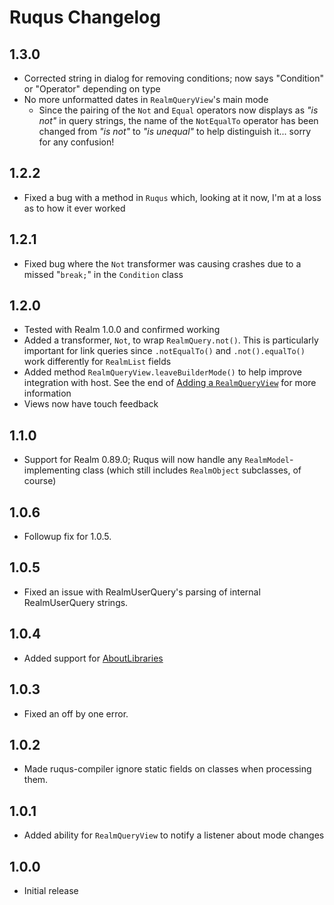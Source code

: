 # Ruqus Changelog

## 1.3.0
* Corrected string in dialog for removing conditions; now says "Condition" or "Operator" depending on type
* No more unformatted dates in `RealmQueryView`'s main mode
    * Since the pairing of the `Not` and `Equal` operators now displays as *"is not"* in query strings, the name of the `NotEqualTo` operator has been changed from *"is not"* to *"is unequal"* to help distinguish it... sorry for any confusion!

## 1.2.2
* Fixed a bug with a method in `Ruqus` which, looking at it now, I'm at a loss as to how it ever worked

## 1.2.1
* Fixed bug where the `Not` transformer was causing crashes due to a missed "`break;`" in the `Condition` class

## 1.2.0
* Tested with Realm 1.0.0 and confirmed working
* Added a transformer, `Not`, to wrap `RealmQuery.not()`. This is particularly important for link queries since `.notEqualTo()` and `.not().equalTo()` work differently for `RealmList` fields
* Added method `RealmQueryView.leaveBuilderMode()` to help improve integration with host. See the end of [Adding a `RealmQueryView`](https://github.com/bkromhout/ruqus#rqv) for more information
* Views now have touch feedback

## 1.1.0
* Support for Realm 0.89.0; Ruqus will now handle any `RealmModel`-implementing class (which still includes `RealmObject` subclasses, of course)

## 1.0.6
* Followup fix for 1.0.5.

## 1.0.5
* Fixed an issue with RealmUserQuery's parsing of internal RealmUserQuery strings.

## 1.0.4
* Added support for [AboutLibraries](https://github.com/mikepenz/AboutLibraries)

## 1.0.3
* Fixed an off by one error.

## 1.0.2
* Made ruqus-compiler ignore static fields on classes when processing them.

## 1.0.1
* Added ability for `RealmQueryView` to notify a listener about mode changes

## 1.0.0
* Initial release
